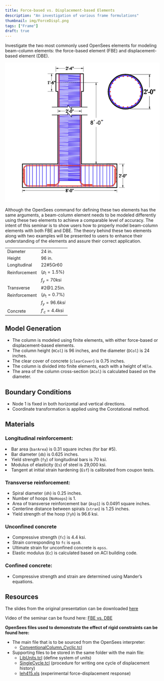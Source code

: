 ```yaml
---
title: Force-based vs. Displacement-based Elements
description: "An investigation of various frame formulations"
thumbnail: img/ForceDispl.png
tags: ["Frame"]
draft: true
---
```


Investigate the two most commonly used OpenSees elements for modeling beam-column
elements: the force-based element (FBE) and displacement-based element (DBE). 

![alt text](img/lehman.png)

Although the OpenSees command for defining these two elements has the
same arguments, a beam-column element needs to be modeled differently
using these two elements to achieve a comparable level of accuracy. The
intent of this seminar is to show users how to properly model
beam-column elements with both FBE and DBE. The theory behind these two
elements along with two examples will be presented to users to enhance
their understanding of the elements and assure their correct
application. 

|    |     |
| :--- | :--- |
| Diameter | 24 in. |
| Height | 96 in. |
| Longitudinal | $22 \# 5 \mathrm{Gr} 60$ |
| Reinforcement | $\left(\rho_{\mathrm{l}}=1.5 \%\right)$ |
|  | $f_y=70 \mathrm{ksi}$ |
| Transverse | $\# 2 @ 1.25 \mathrm{in}$. |
| Reinforcement | $\left(\rho_{\mathrm{t}}=0.7 \%\right)$ |
|               | $f_y=96.6 ksi$ |
| Concrete | $f'_c=4.4 \mathrm{ksi}$ |


## Model Generation

- The column is modeled using finite elements, with either force-based or displacement-based elements.
- The column height (<code>HCol</code>) is 96 inches, and the diameter (<code>DCol</code>) is 24 inches.
- The clear cover of concrete (<code>clearCover</code>) is 0.75 inches.
- The column is divided into finite elements, each with a height of <code>HEle</code>.
- The area of the column cross-section (<code>ACol</code>) is calculated based on the diameter.

## Boundary Conditions

- Node 1 is fixed in both horizontal and vertical directions.
- Coordinate transformation is applied using the Corotational method.


## Materials

### Longitudinal reinforcement:

<li>Bar area (<code>barArea</code>) is 0.31 square inches (for bar #5).
<li>Bar diameter (<code>db</code>) is 0.625 inches.
<li>Yield strength (<code>fy</code>) of longitudinal bars is 70 ksi.
<li>Modulus of elasticity (<code>Es</code>) of steel is 29,000 ksi.
<li>Tangent at initial strain hardening (<code>Esf</code>) is calibrated from coupon tests.

### Transverse reinforcement:

- Spiral diameter (<code>dh</code>) is 0.25 inches.
- Number of hoops (<code>NoHoops</code>) is 1.
- Area of transverse reinforcement bar (<code>Asp1</code>) is 0.0491 square inches.
- Centerline distance between spirals (<code>stran</code>) is 1.25 inches.
- Yield strength of the hoop (<code>fyh</code>) is 96.6 ksi.


### Unconfined concrete

- Compressive strength (<code>fc</code>) is 4.4 ksi.
- Strain corresponding to <code>fc</code> is <code>eps0</code>.
- Ultimate strain for unconfined concrete is <code>epss</code>.
- Elastic modulus (<code>Ec</code>) is calculated based on ACI building code.


### Confined concrete:

- Compressive strength and strain are determined using Mander’s equations.


## Resources

The slides from the original presentation can be downloaded <a href="https://opensees.berkeley.edu/wiki/images/c/c5/FBEvsDBE.pdf">here</a>


Video of the seminar can be found here: <a href="http://www.youtube.com/watch?v=yk-1k2aF53E">FBE vs.
DBE</a>

<p><strong>OpenSees files used to demonstrate the effect of rigid
constraints can be found here:</strong></p>
<ul>
<li>The main file that is to be sourced from the OpenSees interpreter:
<ul>
<li><a href="ConventionalColumn_Cyclic.tcl"
title="wikilink">ConventionalColumn_Cyclic.tcl</a>
</ul>
<li>Supporting files to be stored in the same folder with the main file:
<ul>
<li><a href="LibUnits.tcl" title="wikilink">LibUnits.tcl</a> (define
system of units)
<li><a href="SingleCycle.tcl" title="wikilink">SingleCycle.tcl</a>
(procedure for writing one cycle of displacement history)
<li><a href="Media:_leh415.xls" title="wikilink">leh415.xls</a>
(experimental force-displacement response)
</ul>
</ul>
